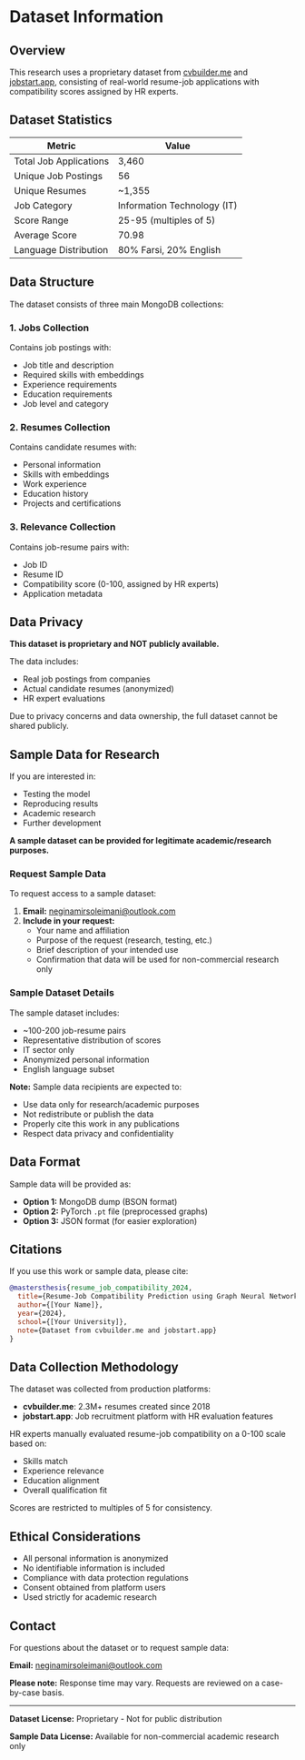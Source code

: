 # Dataset Information

## Overview

This research uses a proprietary dataset from [cvbuilder.me](https://cvbuilder.me) and [jobstart.app](https://jobstart.app), consisting of real-world resume-job applications with compatibility scores assigned by HR experts.

## Dataset Statistics

| Metric | Value |
|--------|-------|
| Total Job Applications | 3,460 |
| Unique Job Postings | 56 |
| Unique Resumes | ~1,355 |
| Job Category | Information Technology (IT) |
| Score Range | 25-95 (multiples of 5) |
| Average Score | 70.98 |
| Language Distribution | 80% Farsi, 20% English |

## Data Structure

The dataset consists of three main MongoDB collections:

### 1. Jobs Collection
Contains job postings with:
- Job title and description
- Required skills with embeddings
- Experience requirements
- Education requirements
- Job level and category

### 2. Resumes Collection
Contains candidate resumes with:
- Personal information
- Skills with embeddings
- Work experience
- Education history
- Projects and certifications

### 3. Relevance Collection
Contains job-resume pairs with:
- Job ID
- Resume ID
- Compatibility score (0-100, assigned by HR experts)
- Application metadata

## Data Privacy

**This dataset is proprietary and NOT publicly available.** 

The data includes:
- Real job postings from companies
- Actual candidate resumes (anonymized)
- HR expert evaluations

Due to privacy concerns and data ownership, the full dataset cannot be shared publicly.

## Sample Data for Research

If you are interested in:
- Testing the model
- Reproducing results
- Academic research
- Further development

**A sample dataset can be provided for legitimate academic/research purposes.**

### Request Sample Data

To request access to a sample dataset:

1. **Email:** neginamirsoleimani@outlook.com
2. **Include in your request:**
   - Your name and affiliation
   - Purpose of the request (research, testing, etc.)
   - Brief description of your intended use
   - Confirmation that data will be used for non-commercial research only

### Sample Dataset Details

The sample dataset includes:
- ~100-200 job-resume pairs
- Representative distribution of scores
- IT sector only
- Anonymized personal information
- English language subset

**Note:** Sample data recipients are expected to:
- Use data only for research/academic purposes
- Not redistribute or publish the data
- Properly cite this work in any publications
- Respect data privacy and confidentiality

## Data Format

Sample data will be provided as:
- **Option 1:** MongoDB dump (BSON format)
- **Option 2:** PyTorch `.pt` file (preprocessed graphs)
- **Option 3:** JSON format (for easier exploration)

## Citations

If you use this work or sample data, please cite:

```bibtex
@mastersthesis{resume_job_compatibility_2024,
  title={Resume-Job Compatibility Prediction using Graph Neural Networks and Large Language Models},
  author={[Your Name]},
  year={2024},
  school={[Your University]},
  note={Dataset from cvbuilder.me and jobstart.app}
}
```

## Data Collection Methodology

The dataset was collected from production platforms:
- **cvbuilder.me**: 2.3M+ resumes created since 2018
- **jobstart.app**: Job recruitment platform with HR evaluation features

HR experts manually evaluated resume-job compatibility on a 0-100 scale based on:
- Skills match
- Experience relevance
- Education alignment
- Overall qualification fit

Scores are restricted to multiples of 5 for consistency.

## Ethical Considerations

- All personal information is anonymized
- No identifiable information is included
- Compliance with data protection regulations
- Consent obtained from platform users
- Used strictly for academic research

## Contact

For questions about the dataset or to request sample data:

**Email:** neginamirsoleimani@outlook.com

**Please note:** Response time may vary. Requests are reviewed on a case-by-case basis.

---

**Dataset License:** Proprietary - Not for public distribution

**Sample Data License:** Available for non-commercial academic research only

